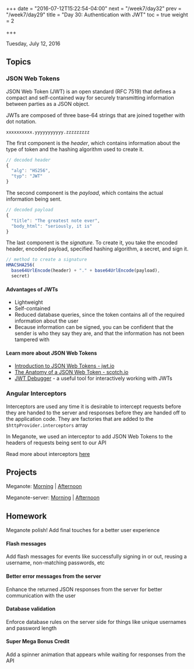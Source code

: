 +++
date = "2016-07-12T15:22:54-04:00"
next = "/week7/day32"
prev = "/week7/day29"
title = "Day 30: Authentication with JWT"
toc = true
weight = 2

+++

<date>Tuesday, July 12, 2016</date>

## Topics

### JSON Web Tokens
JSON Web Token (JWT) is an open standard (RFC 7519) that defines a compact and self-contained way for securely transmitting information between parties as a JSON object.

JWTs are composed of three base-64 strings that are joined together with dot notation.  

`xxxxxxxxxx.yyyyyyyyyyy.zzzzzzzzz`

The first component is the _header_, which contains information about the type of token and the hashing algorithm used to create it.

```js
// decoded header
{
  "alg": "HS256",
  "typ": "JWT"
}
```

The second component is the _payload_, which contains the actual information being sent.

```js
// decoded payload
{
  "title": "The greatest note ever",
  "body_html": "seriously, it is"
}
```

The last component is the _signature_.  To create it, you take the encoded header, encoded payload, specified hashing algorithm, a secret, and sign it.

```js
// method to create a signature
HMACSHA256(
  base64UrlEncode(header) + "." + base64UrlEncode(payload),
  secret)
```

#### Advantages of JWTs
  * Lightweight
  * Self-contained
  * Reduced database queries, since the token contains all of the required information about the user
  * Because information can be signed, you can be confident that the sender is who they say they are, and that the information has not been tampered with

#### Learn more about JSON Web Tokens
  * [Introduction to JSON Web Tokens - jwt.io](https://jwt.io/introduction/)
  * [The Anatomy of a JSON Web Token - scotch.io](https://scotch.io/tutorials/the-anatomy-of-a-json-web-token)
  * [JWT Debugger](https://jwt.io/) - a useful tool for interactively working with JWTs

### Angular Interceptors
Interceptors are used any time it is desirable to intercept requests before they are handed to the server and responses before they are handed off to the application code. They are factories that are added to the `$httpProvider.interceptors` array

In Meganote, we used an interceptor to add JSON Web Tokens to the headers of requests being sent to our API

Read more about interceptors [here](https://docs.angularjs.org/api/ng/service/$http)

## Projects

Meganote:  [Morning](https://github.com/xternbootcamp16/meganote/tree/f2a7deaec6389589ed82c512b5b862a1f53893a2) | [Afternoon](https://github.com/xternbootcamp16/meganote/tree/354ca8350988b43eb95cc695ed995cb52fcc3622)

Meganote-server: [Morning](https://github.com/xternbootcamp16/meganote-server/tree/4b41f89775990101773b3957dc20438125669ca7) | [Afternoon](https://github.com/xternbootcamp16/meganote-server/tree/272530344fc593fcb4edff059160971c04a5425b)

## Homework

Meganote polish!  Add final touches for a better user experience

#### Flash messages
Add flash messages for events like successfully signing in or out, reusing a username, non-matching passwords, etc

#### Better error messages from the server
Enhance the returned JSON responses from the server for better communication with the user

#### Database validation
Enforce database rules on the server side for things like unique usernames and password length

#### Super Mega Bonus Credit
Add a spinner animation that appears while waiting for responses from the API
